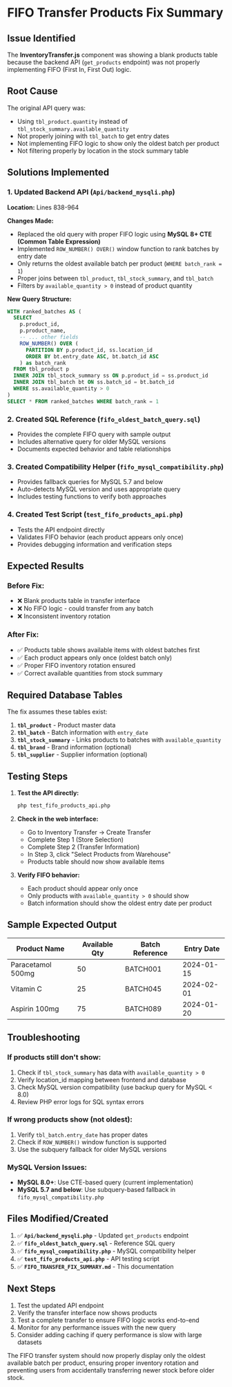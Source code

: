 # FIFO Transfer Products Fix Summary

## Issue Identified
The **InventoryTransfer.js** component was showing a blank products table because the backend API (`get_products` endpoint) was not properly implementing FIFO (First In, First Out) logic.

## Root Cause
The original API query was:
- Using `tbl_product.quantity` instead of `tbl_stock_summary.available_quantity`
- Not properly joining with `tbl_batch` to get entry dates
- Not implementing FIFO logic to show only the oldest batch per product
- Not filtering properly by location in the stock summary table

## Solutions Implemented

### 1. Updated Backend API (`Api/backend_mysqli.php`)
**Location:** Lines 838-964

**Changes Made:**
- Replaced the old query with proper FIFO logic using **MySQL 8+ CTE (Common Table Expression)**
- Implemented `ROW_NUMBER() OVER()` window function to rank batches by entry date
- Only returns the oldest available batch per product (`WHERE batch_rank = 1`)
- Proper joins between `tbl_product`, `tbl_stock_summary`, and `tbl_batch`
- Filters by `available_quantity > 0` instead of product quantity

**New Query Structure:**
```sql
WITH ranked_batches AS (
  SELECT 
    p.product_id,
    p.product_name,
    -- ... other fields
    ROW_NUMBER() OVER (
      PARTITION BY p.product_id, ss.location_id 
      ORDER BY bt.entry_date ASC, bt.batch_id ASC
    ) as batch_rank
  FROM tbl_product p
  INNER JOIN tbl_stock_summary ss ON p.product_id = ss.product_id
  INNER JOIN tbl_batch bt ON ss.batch_id = bt.batch_id
  WHERE ss.available_quantity > 0
)
SELECT * FROM ranked_batches WHERE batch_rank = 1
```

### 2. Created SQL Reference (`fifo_oldest_batch_query.sql`)
- Provides the complete FIFO query with sample output
- Includes alternative query for older MySQL versions
- Documents expected behavior and table relationships

### 3. Created Compatibility Helper (`fifo_mysql_compatibility.php`)
- Provides fallback queries for MySQL 5.7 and below
- Auto-detects MySQL version and uses appropriate query
- Includes testing functions to verify both approaches

### 4. Created Test Script (`test_fifo_products_api.php`)
- Tests the API endpoint directly
- Validates FIFO behavior (each product appears only once)
- Provides debugging information and verification steps

## Expected Results

### Before Fix:
- ❌ Blank products table in transfer interface
- ❌ No FIFO logic - could transfer from any batch
- ❌ Inconsistent inventory rotation

### After Fix:
- ✅ Products table shows available items with oldest batches first
- ✅ Each product appears only once (oldest batch only)
- ✅ Proper FIFO inventory rotation ensured
- ✅ Correct available quantities from stock summary

## Required Database Tables

The fix assumes these tables exist:
1. **`tbl_product`** - Product master data
2. **`tbl_batch`** - Batch information with `entry_date`
3. **`tbl_stock_summary`** - Links products to batches with `available_quantity`
4. **`tbl_brand`** - Brand information (optional)
5. **`tbl_supplier`** - Supplier information (optional)

## Testing Steps

1. **Test the API directly:**
   ```bash
   php test_fifo_products_api.php
   ```

2. **Check in the web interface:**
   - Go to Inventory Transfer → Create Transfer
   - Complete Step 1 (Store Selection) 
   - Complete Step 2 (Transfer Information)
   - In Step 3, click "Select Products from Warehouse"
   - Products table should now show available items

3. **Verify FIFO behavior:**
   - Each product should appear only once
   - Only products with `available_quantity > 0` should show
   - Batch information should show the oldest entry date per product

## Sample Expected Output

| Product Name | Available Qty | Batch Reference | Entry Date | 
|-------------|---------------|-----------------|------------|
| Paracetamol 500mg | 50 | BATCH001 | 2024-01-15 |
| Vitamin C | 25 | BATCH045 | 2024-02-01 |
| Aspirin 100mg | 75 | BATCH089 | 2024-01-20 |

## Troubleshooting

### If products still don't show:
1. Check if `tbl_stock_summary` has data with `available_quantity > 0`
2. Verify location_id mapping between frontend and database
3. Check MySQL version compatibility (use backup query for MySQL < 8.0)
4. Review PHP error logs for SQL syntax errors

### If wrong products show (not oldest):
1. Verify `tbl_batch.entry_date` has proper dates
2. Check if `ROW_NUMBER()` window function is supported
3. Use the subquery fallback for older MySQL versions

### MySQL Version Issues:
- **MySQL 8.0+**: Use CTE-based query (current implementation)
- **MySQL 5.7 and below**: Use subquery-based fallback in `fifo_mysql_compatibility.php`

## Files Modified/Created

1. ✅ **`Api/backend_mysqli.php`** - Updated `get_products` endpoint
2. ✅ **`fifo_oldest_batch_query.sql`** - Reference SQL query
3. ✅ **`fifo_mysql_compatibility.php`** - MySQL compatibility helper
4. ✅ **`test_fifo_products_api.php`** - API testing script
5. ✅ **`FIFO_TRANSFER_FIX_SUMMARY.md`** - This documentation

## Next Steps

1. Test the updated API endpoint
2. Verify the transfer interface now shows products
3. Test a complete transfer to ensure FIFO logic works end-to-end
4. Monitor for any performance issues with the new query
5. Consider adding caching if query performance is slow with large datasets

The FIFO transfer system should now properly display only the oldest available batch per product, ensuring proper inventory rotation and preventing users from accidentally transferring newer stock before older stock.